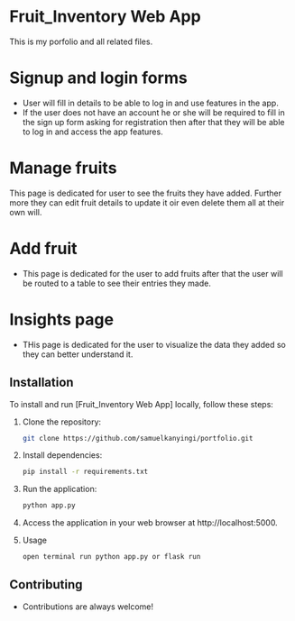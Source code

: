 # Fruit_Inventory Web App
This is my porfolio and all related files.

# Signup and login forms
* User will fill in details to be able  to log in and use features in the app.
* If the user does not have an account he or she  will be required to fill in the sign up form asking for registration then after that they will be able to log in and access the app features.

# Manage fruits
This page is dedicated for user to  see the fruits they have added. Further more they can edit fruit details to update it oir even delete them all at their own will.

# Add fruit
* This page is dedicated for the user to add fruits after that the user will be routed to a table to see their entries they made.

# Insights page
* THis page is dedicated for the user to visualize the data they added so they can better understand it.

## Installation

To install and run [Fruit_Inventory Web App] locally, follow these steps:

1. Clone the repository:
   ```sh
   git clone https://github.com/samuelkanyingi/portfolio.git
2.  Install dependencies:
    ```sh
    pip install -r requirements.txt

3. Run the application:
    ```sh
    python app.py


4. Access the application in your web browser at http://localhost:5000.

5. Usage
   ```sh
   open terminal run python app.py or flask run

## Contributing
* Contributions are always welcome!
